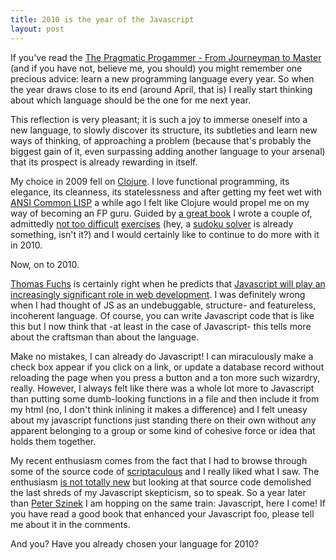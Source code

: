 ```yaml
---
title: 2010 is the year of the Javascript
layout: post
---
```

If you've read the [The Pragmatic Progammer - From Journeyman to Master][the_pragprog] (and if you have not, believe me, you should) you might remember one precious advice: learn a new programming language every year. So when the year draws close to its end (around April, that is) I really start thinking about which language should be the one for me next year. 

This reflection is very pleasant; it is such a joy to immerse oneself into a new language, to slowly discover its structure, its subtleties and learn new ways of thinking, of approaching a problem (because that's probably the biggest gain of it, even surpassing adding another language to your arsenal) that its prospect is already rewarding in itself.

My choice in 2009 fell on [Clojure][clojure]. I love functional programming, its elegance, its cleanness, its statelessness and after getting my feet wet with [ANSI Common LISP][ansi_common_lisp] a while ago I felt like Clojure would propel me on my way of becoming an FP guru. Guided by [a great book][programming_clojure] I wrote a couple of, admittedly [not too difficult][compressor] [exercises][sudoku_solver]  (hey, a [sudoku solver][sudoku_solver] is already something, isn't it?) and I would certainly like to continue to do more with it in 2010.

Now, on to 2010.

[Thomas Fuchs][miraculous] is certainly right when he predicts that [Javascript will play an increasingly significant role in web development][web_dev_next_decade]. I was definitely wrong when I had thought of JS as an undebuggable, structure- and featureless, incoherent language. Of course, you can write Javascript code that is like this but I now think that -at least in the case of Javascript- this tells more about the craftsman than about the language.

Make no mistakes, I can already do Javascript! I can miraculously make a check box appear if you click on a link, or update a database record without reloading the page when you press a button and a ton more such wizardry, really. However, I always felt like there was a whole lot more to Javascript than putting some dumb-looking functions in a file and then include it from my html (no, I don't think inlining it makes a difference) and I felt uneasy about my javascript functions just standing there on their own without any apparent belonging to a group or some kind of cohesive force or idea that holds them together.

My recent enthusiasm comes from the fact that I had to browse through some of the source code of [scriptaculous][scriptaculous] and I really liked what I saw. The enthusiasm [is not totally new][js_method_chain] but looking at that source code demolished the last shreds of my Javascript skepticism, so to speak. So a year later than [Peter Szinek][peter_learn_js] I am hopping on the same train: Javascript, here I come! If you have read a good book that enhanced your Javascript foo, please tell me about it in the comments.

And you? Have you already chosen your language for 2010?

[the_pragprog]: http://pragprog.com/titles/tpp/the-pragmatic-programmer
[miraculous]: http://mir.aculo.us
[web_dev_next_decade]: http://mir.aculo.us/2010/01/07/web-developments-next-decade/
[peter_learn_js]: http://www.rubyrailways.com/learn-at-least-one-new-language-every-year/
[clojure]: http://clojure.org
[ansi_common_lisp]: http://www.paulgraham.com/acl.html
[programming_clojure]: http://pragprog.com/titles/shcloj
[sudoku_solver]: http://github.com/balinterdi/clojure_exercises/tree/master/sudoku/game.clj
[compressor]: http://github.com/balinterdi/clojure_exercises/blob/master/lzw/compressor.clj
[scriptaculous]: http://script.aculo.us/
[js_method_chain]: http://www.codigoergosum.com/2008/10/09/javascript-method-chain.html
